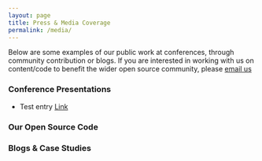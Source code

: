 ```yaml
---
layout: page
title: Press & Media Coverage
permalink: /media/
---
```


Below are some examples of our public work at conferences, through community contribution or blogs. If you are interested in working with us on content/code to benefit the wider open source community, please [email us](mailto:oss-enquiries@pearson.com)

### Conference Presentations
* Test entry [Link](#top)

### Our Open Source Code


### Blogs & Case Studies


